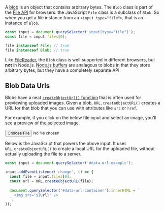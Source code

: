 A [blob](https://developer.mozilla.org/en-US/docs/Web/API/Blob) is an object that contains arbitrary bytes. The `Blob` class is part of the [File API](https://www.w3.org/TR/FileAPI/) for browsers: the JavaScript `File` class is a subclass of `Blob`. So when you get a file instance from an `<input type="file">`, that
is an instance of `Blob`.

```javascript
const input = document.querySelector('input[type="file"]');
const file = input.files[0];

file instanceof File; // true
file instanceof Blob; // true
```

Like [FileReader](/tutorials/fundamentals/filereader), the `Blob` class is
well supported in different browsers, but **not** in Node.js. [Node.js buffers](/tutorials/node/buffer) are analagous to blobs in that they store arbitrary bytes, but they have a completely separate API.

Blob Data Urls
--------------

Blobs have a neat [`createObjectUrl()` function](https://developer.mozilla.org/en-US/docs/Web/API/URL/createObjectURL) that is often used for previewing uploaded images. Given a blob, `URL.createObjectURL()` creates a URL for that blob that you can use with attributes like `src` or `href`.

For example, if you click on the below file input and select an image, you'll see a preview of the selected image.

<input type="file" id="data-url-example">
<br>
<div id="data-url-container" style="width: 50%"></div>

<script>
  const input = document.querySelector('#data-url-example');

  input.addEventListener('change', () => {
    const file = input.files[0];
    const url = URL.createObjectURL(file);
    
    document.querySelector('#data-url-container').innerHTML = `
      <img src="${url}" />
    `;
  });
</script>

Below is the JavaScript that powers the above input. It uses `URL.createObjectURL()` to create a local URL for the uploaded file, without actually uploading the file to a server.

```javascript
const input = document.querySelector('#data-url-example');

input.addEventListener('change', () => {
  const file = input.files[0];
  const url = URL.createObjectURL(file);
    
  document.querySelector('#data-url-container').innerHTML = `
    <img src="${url}" />
  `;
});
```